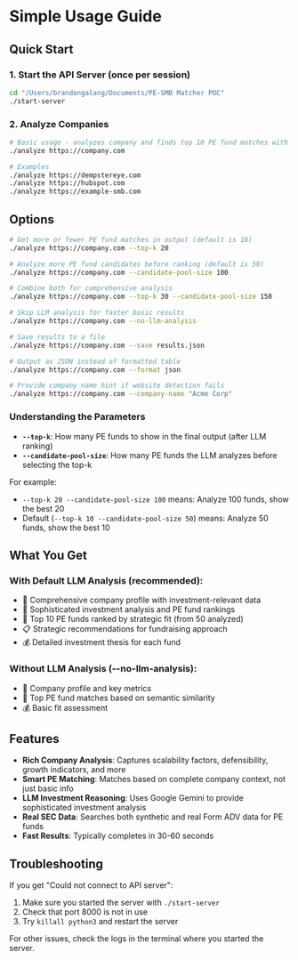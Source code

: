 # Simple Usage Guide

## Quick Start

### 1. Start the API Server (once per session)
```bash
cd "/Users/brandongalang/Documents/PE-SMB Matcher POC"
./start-server
```

### 2. Analyze Companies
```bash
# Basic usage - analyzes company and finds top 10 PE fund matches with LLM analysis
./analyze https://company.com

# Examples
./analyze https://dempstereye.com
./analyze https://hubspot.com
./analyze https://example-smb.com
```

## Options

```bash
# Get more or fewer PE fund matches in output (default is 10)
./analyze https://company.com --top-k 20

# Analyze more PE fund candidates before ranking (default is 50)
./analyze https://company.com --candidate-pool-size 100

# Combine both for comprehensive analysis
./analyze https://company.com --top-k 30 --candidate-pool-size 150

# Skip LLM analysis for faster basic results
./analyze https://company.com --no-llm-analysis

# Save results to a file
./analyze https://company.com --save results.json

# Output as JSON instead of formatted table
./analyze https://company.com --format json

# Provide company name hint if website detection fails
./analyze https://company.com --company-name "Acme Corp"
```

### Understanding the Parameters

- **`--top-k`**: How many PE funds to show in the final output (after LLM ranking)
- **`--candidate-pool-size`**: How many PE funds the LLM analyzes before selecting the top-k

For example:
- `--top-k 20 --candidate-pool-size 100` means: Analyze 100 funds, show the best 20
- Default (`--top-k 10 --candidate-pool-size 50`) means: Analyze 50 funds, show the best 10

## What You Get

### With Default LLM Analysis (recommended):
- 🏢 Comprehensive company profile with investment-relevant data
- 🧠 Sophisticated investment analysis and PE fund rankings
- 🎯 Top 10 PE funds ranked by strategic fit (from 50 analyzed)
- 📋 Strategic recommendations for fundraising approach
- 💰 Detailed investment thesis for each fund

### Without LLM Analysis (--no-llm-analysis):
- 🏢 Company profile and key metrics
- 🎯 Top PE fund matches based on semantic similarity
- 💰 Basic fit assessment

## Features

- **Rich Company Analysis**: Captures scalability factors, defensibility, growth indicators, and more
- **Smart PE Matching**: Matches based on complete company context, not just basic info
- **LLM Investment Reasoning**: Uses Google Gemini to provide sophisticated investment analysis
- **Real SEC Data**: Searches both synthetic and real Form ADV data for PE funds
- **Fast Results**: Typically completes in 30-60 seconds

## Troubleshooting

If you get "Could not connect to API server":
1. Make sure you started the server with `./start-server`
2. Check that port 8000 is not in use
3. Try `killall python3` and restart the server

For other issues, check the logs in the terminal where you started the server.